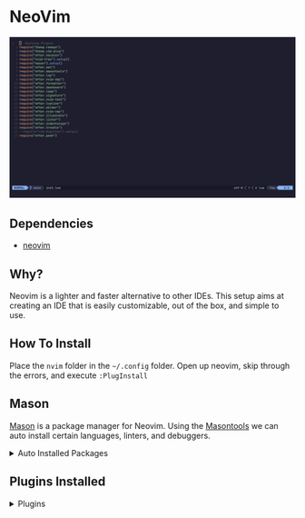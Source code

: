 # NeoVim

![Neovim](./Neovim.png)
## Dependencies

- [neovim](https://wiki.archlinux.org/title/Neovim)


## Why?

Neovim is a lighter and faster alternative to other IDEs. This setup aims at creating an IDE that is easily customizable, out of the box, and simple to use.

## How To Install

Place the `nvim` folder in the `~/.config` folder. Open up neovim, skip through the errors, and execute `:PlugInstall`
## Mason

[Mason](https://github.com/williamboman/mason.nvim) is a package manager for Neovim. Using the [Masontools](https://github.com/WhoIsSethDaniel/mason-tool-installer.nvim) we can auto
install certain languages, linters, and debuggers.

<details/>
    <summary>Auto Installed Packages</summary>

### Packages
- vim-language-server
- shellcheck 
- beautysh 
- lua-language-server
- stylua 
- luacheck 
- clang-format 
- clangd 
- codelldb 
- checkstyle 
- jdtls

</details>

## Plugins Installed

<details/>
    <Summary>Plugins</summary>

### Plugins
- [harpoon](https://github.com/ThePrimeagen/harpoon)
- [nvim-tree](https://github.com/nvim-tree/nvim-tree.lua)
- [mason.nvim](https://github.com/williamboman/mason.nvim)
- [nvim-dap](https://github.com/mfussenegger/nvim-dap)
- [codeium](https://github.com/Exafunction/codeium.nvim)
- [masontools](https://github.com/WhoIsSethDaniel/mason-tool-installer.nvim)
- [mason-lspconfig](https://github.com/williamboman/mason-lspconfig.nvim)
- [lsp-zero.nvim](https://github.com/VonHeikemen/lsp-zero.nvim)
- [nvim-dap](https://github.com/mfussenegger/nvim-dap)
- [formatter](https://github.com/mhartington/formatter.nvim)
- [dashboard](https://github.com/nvimdev/dashboard-nvim)
- [leap](https://github.com/ggandor/leap.nvim)
- [signature](https://github.com/ray-x/lsp_signature.nvim)
- [lualine](https://github.com/nvim-lualine/lualine.nvim)
- [wilder](https://github.com/gelguy/wilder.nvim)
- [illuminate](https://github.com/RRethy/vim-illuminate)
- [linter](https://github.com/mfussenegger/nvim-lint)
- [indentscope](https://github.com/echasnovski/mini.indentscope)
- [trouble](https://github.com/folke/trouble.nvim)
- [neoscroll](https://github.com/karb94/neoscroll.nvim)
<!--- [peek](https://github.com/toppair/peek.nvim)-->

## Keymaps

## LSP
The java lsp (language-server-protocol) is set up with lsp-zero. To add a language server, download the package with mason and add it to the lsp.lua config file.

## Java-Setup

If you are wanting to debug and test java with dap-ui, you will need to run [JdtlsSetup](https://github.com/Sheepheerd/.dotfiles/tree/main/Scripts)
